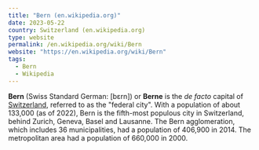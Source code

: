 ```yaml
---
title: "Bern (en.wikipedia.org)"
date: 2023-05-22
country: Switzerland (en.wikipedia.org)
type: website
permalink: /en.wikipedia.org/wiki/Bern
website: "https://en.wikipedia.org/wiki/Bern"
tags:
  - Bern
  - Wikipedia
---
```

**Bern** (Swiss Standard German: [bɛrn]) or **Berne** is the *de facto* capital of [Switzerland](/en.wikipedia.org/wiki/Switzerland), referred to as the "federal city". With a population of about 133,000 (as of 2022), Bern is the fifth-most populous city in Switzerland, behind Zurich, Geneva, Basel and Lausanne. The Bern agglomeration, which includes 36 municipalities, had a population of 406,900 in 2014. The metropolitan area had a population of 660,000 in 2000.